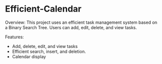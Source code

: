 # Efficient-Calendar

Overview: 
This project uses an efficient task management system based on a Binary Search Tree. Users can add, edit, delete, and view tasks.

Features: 
- Add, delete, edit, and view tasks
- Efficient search, insert, and deletion.
- Calendar display
